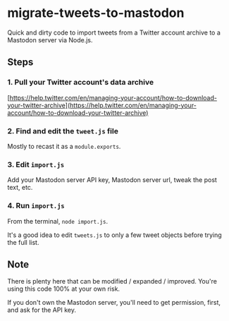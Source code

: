 # migrate-tweets-to-mastodon

Quick and dirty code to import tweets from a Twitter account archive to a Mastodon server via Node.js.

## Steps

### 1. Pull your Twitter account's data archive

[https://help.twitter.com/en/managing-your-account/how-to-download-your-twitter-archive](https://help.twitter.com/en/managing-your-account/how-to-download-your-twitter-archive)

### 2. Find and edit the `tweet.js` file

Mostly to recast it as a `module.exports`.

### 3. Edit `import.js`

Add your Mastodon server API key, Mastodon server url, tweak the post text, etc. 

### 4. Run `import.js`

From the terminal, `node import.js`.

It's a good idea to edit `tweets.js` to only a few tweet objects before trying the full list.

## Note

There is plenty here that can be modified / expanded / improved. You're using this code 100% at your own risk.

If you don't own the Mastodon server, you'll need to get permission, first, and ask for the API key.
